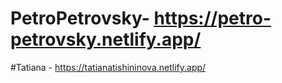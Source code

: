 # PetroPetrovsky- https://petro-petrovsky.netlify.app/
#Tatiana - https://tatianatishininova.netlify.app/
